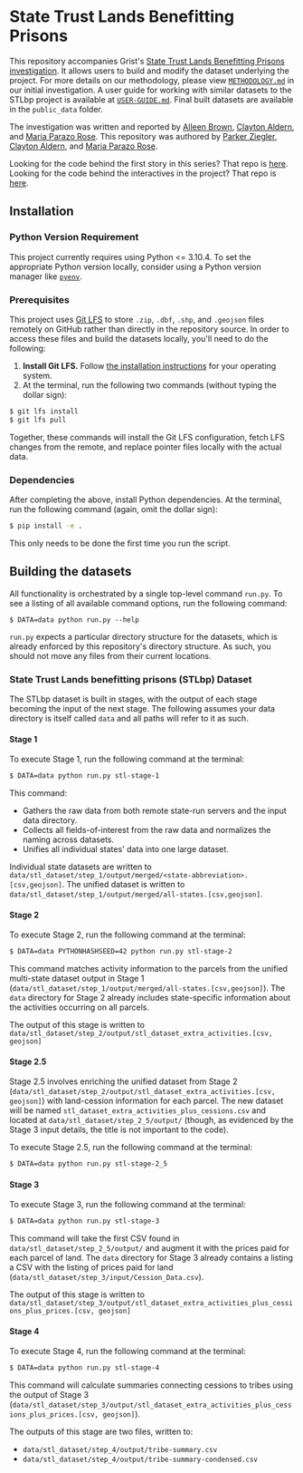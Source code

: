 # State Trust Lands Benefitting Prisons

This repository accompanies Grist's [State Trust Lands Benefitting Prisons investigation](https://grist.org/indigenous/prison-funding-states-stolen-indigenous-land-trust/). It allows users to build and modify the dataset underlying the project. For more details on our methodology, please view [`METHODOLOGY.md`](https://github.com/Grist-Data-Desk/land-grab-2/blob/main/METHODOLOGY.md) in our initial investigation. A user guide for working with similar datasets to the STLbp project is available at [`USER-GUIDE.md`](https://github.com/Grist-Data-Desk/land-grab-2/blob/main/USER-GUIDE.md). Final built datasets are available in the `public_data` folder.

The investigation was written and reported by [Alleen Brown](https://grist.org/author/alleen-brown/), [Clayton Aldern](https://grist.org/author/clayton-aldern/), and [Maria Parazo Rose](https://grist.org/author/maria-parazo-rose/). This repository was authored by [Parker Ziegler](https://github.com/parkerziegler), [Clayton Aldern](https://github.com/clayton-aldern), and [Maria Parazo Rose](https://github.com/mariaparazorose).

Looking for the code behind the first story in this series? That repo is [here](https://github.com/Grist-Data-Desk/land-grab-2/).
Looking for the code behind the interactives in the project? That repo is [here](https://github.com/Grist-Data-Desk/land-grab-2-interactives/).

## Installation

### Python Version Requirement

This project currently requires using Python <= 3.10.4. To set the appropriate Python version locally, consider using a Python version manager like [`pyenv`](https://github.com/pyenv/pyenv).

### Prerequisites

This project uses [Git LFS](https://git-lfs.com/) to store `.zip`, `.dbf`, `.shp`, and `.geojson` files remotely on GitHub rather than directly in the repository source. In order to access these files and build the datasets locally, you'll need to do the following:

1. **Install Git LFS.** Follow [the installation instructions](https://github.com/git-lfs/git-lfs#installing) for your operating system.
2. At the terminal, run the following two commands (without typing the dollar sign):

```sh
$ git lfs install
$ git lfs pull
```

Together, these commands will install the Git LFS configuration, fetch LFS changes from the remote, and replace pointer files locally with the actual data.

### Dependencies

After completing the above, install Python dependencies. At the terminal, run the following command (again, omit the dollar sign):

```sh
$ pip install -e .
```

This only needs to be done the first time you run the script.

## Building the datasets

All functionality is orchestrated by a single top-level command `run.py`. To see a listing of all available command options, run the following command:

```
$ DATA=data python run.py --help
```

`run.py` expects a particular directory structure for the datasets, which is already enforced by this repository's directory structure. As such, you should not move any files from their current locations.

### State Trust Lands benefitting prisons (STLbp) Dataset

The STLbp dataset is built in stages, with the output of each stage becoming the input of the next stage.
The following assumes your data directory is itself called `data` and all paths will refer to it as such.

#### Stage 1

To execute Stage 1, run the following command at the terminal:

```sh
$ DATA=data python run.py stl-stage-1
```

This command:

- Gathers the raw data from both remote state-run servers and the input data directory.
- Collects all fields-of-interest from the raw data and normalizes the naming across datasets.
- Unifies all individual states' data into one large dataset.

Individual state datasets are written to `data/stl_dataset/step_1/output/merged/<state-abbreviation>.[csv,geojson]`. The unified dataset is written to `data/stl_dataset/step_1/output/merged/all-states.[csv,geojson]`.

#### Stage 2

To execute Stage 2, run the following command at the terminal:

```sh
$ DATA=data PYTHONHASHSEED=42 python run.py stl-stage-2
```

This command matches activity information to the parcels from the unified multi-state dataset output in Stage 1 (`data/stl_dataset/step_1/output/merged/all-states.[csv,geojson]`). The `data` directory for Stage 2 already includes state-specific information about the activities occurring on all parcels.

The output of this stage is written to `data/stl_dataset/step_2/output/stl_dataset_extra_activities.[csv, geojson]`

#### Stage 2.5

Stage 2.5 involves enriching the unified dataset from Stage 2 (`data/stl_dataset/step_2/output/stl_dataset_extra_activities.[csv, geojson]`) with land-cession information for each parcel. The new dataset will be named `stl_dataset_extra_activities_plus_cessions.csv` and located at `data/stl_dataset/step_2_5/output/` (though, as evidenced by the Stage 3 input details, the title is not important to the code).

To execute Stage 2.5, run the following command at the terminal:

```sh
$ DATA=data python run.py stl-stage-2_5
```

#### Stage 3

To execute Stage 3, run the following command at the terminal:

```sh
$ DATA=data python run.py stl-stage-3
```

This command will take the first CSV found in `data/stl_dataset/step_2_5/output/` and augment it with the prices paid for each parcel of land. The `data` directory for Stage 3 already contains a listing a CSV with the listing of prices paid for land (`data/stl_dataset/step_3/input/Cession_Data.csv`).

The output of this stage is written to `data/stl_dataset/step_3/output/stl_dataset_extra_activities_plus_cessions_plus_prices.[csv, geojson]`
    
#### Stage 4

To execute Stage 4, run the following command at the terminal:

```sh
$ DATA=data python run.py stl-stage-4
```

This command will calculate summaries connecting cessions to tribes using the output of Stage 3 (`data/stl_dataset/step_3/output/stl_dataset_extra_activities_plus_cessions_plus_prices.[csv, geojson]`).

The outputs of this stage are two files, written to:
- `data/stl_dataset/step_4/output/tribe-summary.csv`
- `data/stl_dataset/step_4/output/tribe-summary-condensed.csv`
